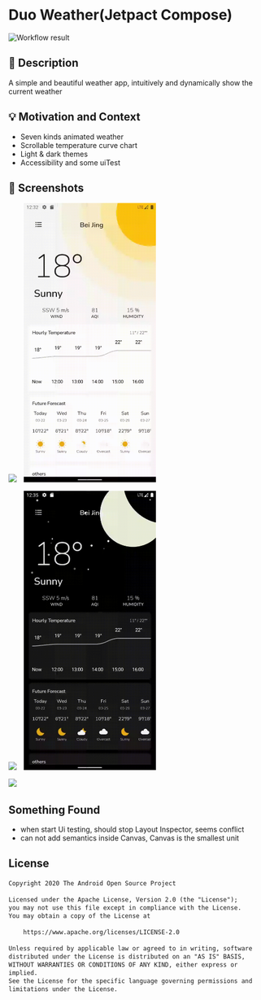 # Duo Weather(Jetpact Compose)


![Workflow result](https://github.com/FlodCoding/Weather-Challenge/workflows/Check/badge.svg)


## :scroll: Description
A simple and beautiful weather app, intuitively and dynamically show the current weather


## :bulb: Motivation and Context
<!--- Optionally point readers to interesting parts of your submission. -->
<!--- What are you especially proud of? -->
- Seven kinds animated weather
- Scrollable temperature curve chart
- Light & dark themes
- Accessibility and some uiTest

## :camera_flash: Screenshots
<!-- You can add more screenshots here if you like -->
<img src="/results/screenshot_1.gif" width="260">&emsp;<img src="/results/screenshot_2.gif" width="260">

<img src="/results/screenshot_3.gif" width="260">&emsp;<img src="/results/screenshot_4.gif" width="260">

<img src="/results/screenshot_5.gif" width="260">




## Something Found
- when start Ui testing, should stop Layout Inspector, seems conflict
- can not add semantics inside Canvas, Canvas is the smallest unit
## License
```
Copyright 2020 The Android Open Source Project

Licensed under the Apache License, Version 2.0 (the "License");
you may not use this file except in compliance with the License.
You may obtain a copy of the License at

    https://www.apache.org/licenses/LICENSE-2.0

Unless required by applicable law or agreed to in writing, software
distributed under the License is distributed on an "AS IS" BASIS,
WITHOUT WARRANTIES OR CONDITIONS OF ANY KIND, either express or implied.
See the License for the specific language governing permissions and
limitations under the License.
```
